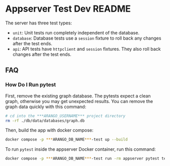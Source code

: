 # Appserver Test Dev README

The server has three test types:

-   `unit`: Unit tests run completely independent of the database.
-   `database`: Database tests use a `session` fixture to roll back any changes
    after the test ends.
-   `api`: API tests have `httpclient` and `session` fixtures. They also roll back
    changes after the test ends.

## FAQ

### How Do I Run pytest

First, remove the existing graph database. The pytests expect a clean graph, otherwise you may get unexpected results. You can remove the graph data quickly with this command:

```bash
# cd into the ***ARANGO_USERNAME*** project directory
rm -rf ./db/data/databases/graph.db
```

Then, build the app with docker compose:

```bash
docker compose -p ***ARANGO_DB_NAME***-test up --build
```

To run `pytest` inside the appserver Docker container, run this command:

```bash
docker compose -p ***ARANGO_DB_NAME***-test run -rm appserver pytest tests
```

